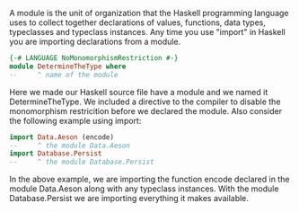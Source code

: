A module is the unit of organization that the Haskell programming language uses to collect together declarations of values, functions, data types, typeclasses and typeclass instances. Any time you use "import" in Haskell you are importing declarations from a module.
```Haskell
{-# LANGUAGE NoMonomorphismRestriction #-}
module DetermineTheType where
--     ^ name of the module
```
Here we made our Haskell source file have a module and we named it DetermineTheType. We included a directive to the compiler to disable the monomorphism restricition before we declared the module. Also consider the following example using import:
```Haskell
import Data.Aeson (encode)
--     ^ the module Data.Aeson
import Database.Persist
--     ^ the module Database.Persist
```
In the above example, we are importing the function encode declared in the module Data.Aeson along with any typeclass instances. With the module Database.Persist we are importing everything it makes available.

